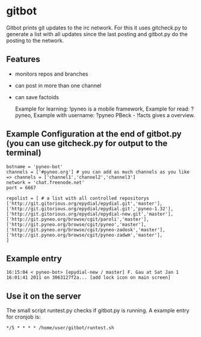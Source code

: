 # gitbot

Gitbot prints git updates to the irc network. For this it uses gitcheck.py to generate a list with all updates since the last posting and gitbot.py do the posting to the network.

## Features

- monitors repos and branches
- can post in more than one channel
- can save factoids

    Example for learning: !pyneo is a mobile framework, 
    Example for read: ?pyneo, 
    Example with username: ?pyneo PBeck - 
    !facts gives a overview.

## Example Configuration at the end of gitbot.py (you can use gitcheck.py for output to the terminal)

    botname = 'pyneo-bot'
    channels = ['#pyneo.org'] # you can add as much channels as you like => channels = ['channel1','channel2','channel3']
    network = 'chat.freenode.net'
    port = 6667
          
    repolist = [ # a list with all controlled repositorys
    ['http://git.gitorious.org/epydial/epydial.git','master'],
    ['http://git.gitorious.org/epydial/epydial.git','pyneo-1.32'],
    ['http://git.gitorious.org/epydial/epydial-new.git','master'],
    ['http://git.pyneo.org/browse/cgit/paroli','master'],
    ['http://git.pyneo.org/browse/cgit/pyneo','master'],
    ['http://git.pyneo.org/browse/cgit/pyneo-zadosk','master'],
    ['http://git.pyneo.org/browse/cgit/pyneo-zadwm','master'],
    ]

## Example entry

    16:15:04 < pyneo-bot> [epydial-new / master] F. Gau at Sat Jan 1 16:01:41 2011 on 3063127f2a... [add lock icon on main screen]

## Use it on the server

The small script runtest.py checks if gitbot.py is running. A example entry for cronjob is:

    */5 * * * * /home/user/gitbot/runtest.sh 
